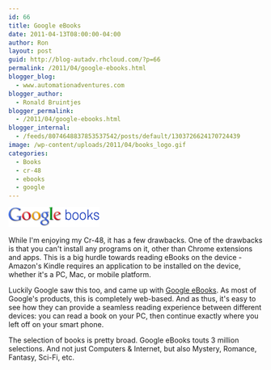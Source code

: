 ```yaml
---
id: 66
title: Google eBooks
date: 2011-04-13T08:00:00-04:00
author: Ron
layout: post
guid: http://blog-autadv.rhcloud.com/?p=66
permalink: /2011/04/google-ebooks.html
blogger_blog:
  - www.automationadventures.com
blogger_author:
  - Ronald Bruintjes
blogger_permalink:
  - /2011/04/google-ebooks.html
blogger_internal:
  - /feeds/8074648837853537542/posts/default/1303726624170724439
image: /wp-content/uploads/2011/04/books_logo.gif
categories:
  - Books
  - cr-48
  - ebooks
  - google
---
```

![](/wp-content/uploads/2011/04/books_logo.gif)

While I'm enjoying my Cr-48, it has a few drawbacks. One of the drawbacks is that you can't install any programs on it, other than Chrome extensions and apps. This is a big hurdle towards reading eBooks on the device - Amazon's Kindle requires an application to be installed on the device, whether it's a PC, Mac, or mobile platform.

Luckily Google saw this too, and came up with [Google eBooks](http://books.google.com/help/ebooks/overview.html). As most of Google's products, this is completely web-based. And as thus, it's easy to see how they can provide a seamless reading experience between different devices: you can read a book on your PC, then continue exactly where you left off on your smart phone.

The selection of books is pretty broad. Google eBooks touts 3 million selections. And not just Computers & Internet, but also Mystery, Romance, Fantasy, Sci-Fi, etc.

 